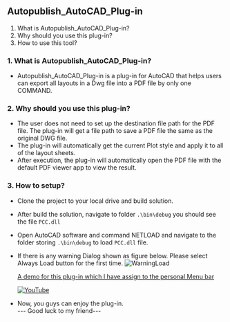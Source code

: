 ## Autopublish_AutoCAD_Plug-in
1. What is Autopublish_AutoCAD_Plug-in?
2. Why should you use this plug-in?
3. How to use this tool?

### 1. What is Autopublish_AutoCAD_Plug-in?
+ Autopublish_AutoCAD_Plug-in is a plug-in for AutoCAD that helps users can export all layouts in a Dwg file into a PDF file by only one COMMAND.
### 2. Why should you use this plug-in?
+ The user does not need to set up the destination file path for the PDF file. The plug-in will get a file path to save a PDF file the same as the original DWG file.
+ The plug-in will automatically get the current Plot style and apply it to all of the layout sheets.
+ After execution, the plug-in will automatically open the PDF file with the default PDF viewer app to view the result.
### 3. How to setup?
* Clone the project to your local drive and build solution.
* After build the solution, navigate to folder `.\bin\debug` you should see the file  `PCC.dll`
* Open AutoCAD software and command NETLOAD and navigate to the folder storing `.\bin\debug` to load `PCC.dll` file.
  <br>
* If there is any warning Dialog shown as figure below. Please select Always Load button for the first time.
 ![WarningLoad](https://github.com/huypham0808/SD_PrintTool_AutoCAD_Plug-in/assets/114324328/ef3e4182-7502-4c0f-8030-03e98df147e9)

  [A demo for this plug-in which I have assign to the personal Menu bar]( https://youtu.be/xnxpCdFyJ6w?si=WFvF2qQWGaktQ0mT)
  
   [![YouTube](http://i.ytimg.com/vi/xnxpCdFyJ6w/hqdefault.jpg)](https://www.youtube.com/watch?v=xnxpCdFyJ6w)
* Now, you guys can enjoy the plug-in.
  <br>
  --- Good luck to my friend---
